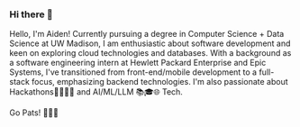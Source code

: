### Hi there 👋

<!--
**AidenCohen31/AidenCohen31** is a ✨ _special_ ✨ repository because its `README.md` (this file) appears on your GitHub profile.

Here are some ideas to get you started:

- 🔭 I’m currently working on ...
- 🌱 I’m currently learning ...
- 👯 I’m looking to collaborate on ...
- 🤔 I’m looking for help with ...
- 💬 Ask me about ...
- 📫 How to reach me: ...
- 😄 Pronouns: ...
- ⚡ Fun fact: ...
-->
Hello, I'm Aiden! Currently pursuing a degree in Computer Science + Data Science at UW Madison, I am enthusiastic about software development and keen on exploring cloud technologies and databases. With a background as a software engineering intern at Hewlett Packard Enterprise and Epic Systems, I've transitioned from front-end/mobile development to a full-stack focus, emphasizing backend technologies. I'm also passionate about Hackathons🚀👩‍💻✨ and AI/ML/LLM 📚🎓🌐 Tech.


Go Pats! 🏈🔴🔵 


